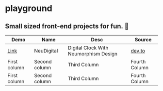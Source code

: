 # playground
Small sized front-end projects for fun. 🍵
----
Demo | Name | Desc | Source
------------ | ------------- | ------------- | -------------
[Link](https://galarist.github.io/playground/NeuDigital/) | NeuDigital | Digital Clock With Neumorphism Design | [dev.to](https://dev.to/nehasoni__/digital-clock-using-javascript-2648)
First column | Second column | Third Column | Fourth Column
First column | Second column | Third Column | Fourth Column
